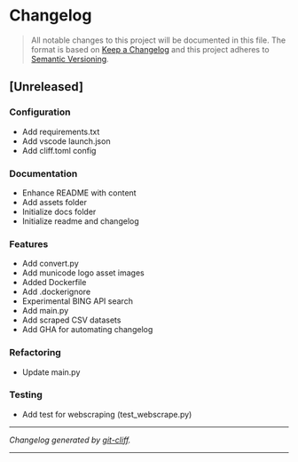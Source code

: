 # Changelog

> All notable changes to this project will be documented in this file. The format is based on
[Keep a Changelog](http://keepachangelog.com/) and this project adheres to
[Semantic Versioning](http://semver.org/).

## [Unreleased]

### Configuration

- Add requirements.txt
- Add vscode launch.json
- Add cliff.toml config

### Documentation

- Enhance README with content
- Add assets folder
- Initialize docs folder
- Initialize readme and changelog

### Features

- Add convert.py
- Add municode logo asset images
- Added Dockerfile
- Add .dockerignore
- Experimental BING API search
- Add main.py
- Add scraped CSV datasets
- Add GHA for automating changelog

### Refactoring

- Update main.py

### Testing

- Add test for webscraping (test_webscrape.py)

***
*Changelog generated by [git-cliff](https://github.com/orhun/git-cliff).*
***
